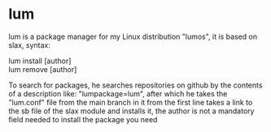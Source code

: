 # lum
lum is a package manager for my Linux distribution "lumos", it is based on slax, syntax:

lum install <package> [author]<br>
lum remove <package> [author]

To search for packages, he searches repositories on github by the contents of a description like: "lumpackage=lum", after which he takes the "lum.conf" file from the main branch in it from the first line takes a link to the sb file of the slax module and installs it, the author is not a mandatory field needed to install the package you need
